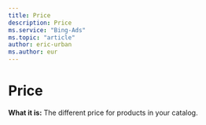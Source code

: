 ```yaml
---
title: Price
description: Price
ms.service: "Bing-Ads"
ms.topic: "article"
author: eric-urban
ms.author: eur
---
```


# Price

**What it is:**     The different price for products in your catalog.


